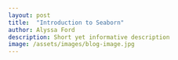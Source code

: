 ```yaml
---
layout: post
title:  "Introduction to Seaborn"
author: Alyssa Ford
description: Short yet informative description
image: /assets/images/blog-image.jpg
---
```

